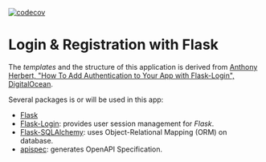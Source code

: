 [![codecov](https://codecov.io/gh/Lai-YT/flask-auth-app/branch/master/graph/badge.svg?token=K2O39C28JT)](https://codecov.io/gh/Lai-YT/flask-auth-app)

# Login & Registration with Flask

The *templates* and the structure of this application is derived from [Anthony Herbert, "How To Add Authentication to Your App with Flask-Login", DigitalOcean](https://www.digitalocean.com/community/tutorials/how-to-add-authentication-to-your-app-with-flask-login).

Several packages is or will be used in this app:
- [Flask](https://flask.palletsprojects.com/en/2.2.x/)
- [Flask-Login](https://flask-login.readthedocs.io/en/latest/): provides user session management for *Flask*.
- [Flask-SQLAlchemy](https://flask-sqlalchemy.palletsprojects.com/en/3.0.x/): uses Object-Relational Mapping (ORM) on database.
- [apispec](https://apispec.readthedocs.io/en/latest/): generates OpenAPI Specification.
